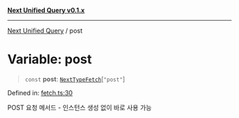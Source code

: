 [**Next Unified Query v0.1.x**](../README.md)

***

[Next Unified Query](../globals.md) / post

# Variable: post

> `const` **post**: [`NextTypeFetch`](../interfaces/NextTypeFetch.md)\[`"post"`\]

Defined in: [fetch.ts:30](https://github.com/newExpand/next-unified-query/blob/main/packages/core/src/fetch.ts#L30)

POST 요청 메서드 - 인스턴스 생성 없이 바로 사용 가능
